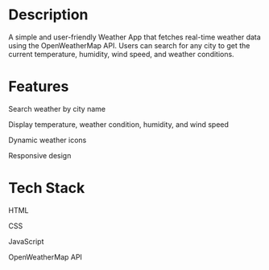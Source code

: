 # Description
A simple and user-friendly Weather App that fetches real-time weather data using the OpenWeatherMap API. Users can search for any city to get the current temperature, humidity, wind speed, and weather conditions.

# Features
Search weather by city name

Display temperature, weather condition, humidity, and wind speed

Dynamic weather icons

Responsive design

# Tech Stack
HTML

CSS

JavaScript

OpenWeatherMap API

